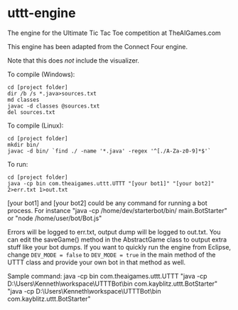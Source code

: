 uttt-engine
============

The engine for the Ultimate Tic Tac Toe competition at TheAIGames.com

This engine has been adapted from the Connect Four engine.

Note that this does *not* include the visualizer.

To compile (Windows):

    cd [project folder]
    dir /b /s *.java>sources.txt
    md classes
    javac -d classes @sources.txt
    del sources.txt

To compile (Linux):

    cd [project folder]
    mkdir bin/
    javac -d bin/ `find ./ -name '*.java' -regex '^[./A-Za-z0-9]*$'`
    
To run:

    cd [project folder]
    java -cp bin com.theaigames.uttt.UTTT "[your bot1]" "[your bot2]" 2>err.txt 1>out.txt

[your bot1] and [your bot2] could be any command for running a bot process. For instance "java -cp /home/dev/starterbot/bin/ main.BotStarter" or "node /home/user/bot/Bot.js"

Errors will be logged to err.txt, output dump will be logged to out.txt. You can edit the saveGame() method in the AbstractGame class to output extra stuff like your bot dumps. If you want to quickly run the engine from Eclipse, change `DEV_MODE = false` to `DEV_MODE = true` in the main method of the UTTT class and provide your own bot in that method as well.

Sample command: java -cp bin com.theaigames.uttt.UTTT "java -cp D:\\Users\\Kenneth\\workspace\\UTTTBot\\bin com.kayblitz.uttt.BotStarter" "java -cp D:\\Users\\Kenneth\\workspace\\UTTTBot\\bin com.kayblitz.uttt.BotStarter"
